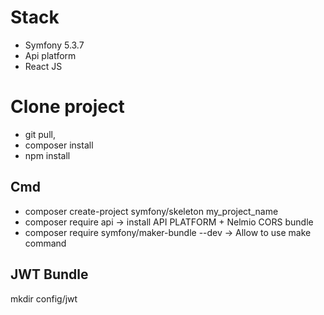 # Stack #
- Symfony 5.3.7 
- Api platform 
- React JS 

# Clone project #
- git pull, 
- composer install
- npm install

## Cmd ##
- composer create-project symfony/skeleton my_project_name
- composer require api -> install API PLATFORM + Nelmio CORS bundle
- composer require symfony/maker-bundle --dev -> Allow to use make command

## JWT Bundle ##

mkdir config/jwt

